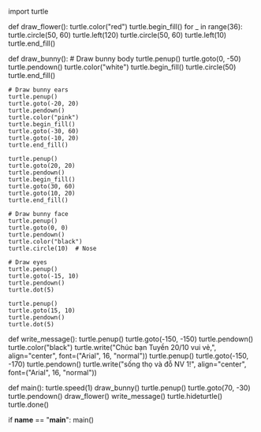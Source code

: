import turtle

def draw_flower():
    turtle.color("red")
    turtle.begin_fill()
    for _ in range(36):
        turtle.circle(50, 60)
        turtle.left(120)
        turtle.circle(50, 60)
        turtle.left(10)
    turtle.end_fill()

def draw_bunny():
    # Draw bunny body
    turtle.penup()
    turtle.goto(0, -50)
    turtle.pendown()
    turtle.color("white")
    turtle.begin_fill()
    turtle.circle(50)
    turtle.end_fill()

    # Draw bunny ears
    turtle.penup()
    turtle.goto(-20, 20)
    turtle.pendown()
    turtle.color("pink")
    turtle.begin_fill()
    turtle.goto(-30, 60)
    turtle.goto(-10, 20)
    turtle.end_fill()

    turtle.penup()
    turtle.goto(20, 20)
    turtle.pendown()
    turtle.begin_fill()
    turtle.goto(30, 60)
    turtle.goto(10, 20)
    turtle.end_fill()

    # Draw bunny face
    turtle.penup()
    turtle.goto(0, 0)
    turtle.pendown()
    turtle.color("black")
    turtle.circle(10)  # Nose

    # Draw eyes
    turtle.penup()
    turtle.goto(-15, 10)
    turtle.pendown()
    turtle.dot(5)

    turtle.penup()
    turtle.goto(15, 10)
    turtle.pendown()
    turtle.dot(5)

def write_message():
    turtle.penup()
    turtle.goto(-150, -150)
    turtle.pendown()
    turtle.color("black")
    turtle.write("Chúc bạn Tuyền 20/10 vui vẻ,", align="center", font=("Arial", 16, "normal"))
    turtle.penup()
    turtle.goto(-150, -170)
    turtle.pendown()
    turtle.write("sống thọ và đỗ NV 1!", align="center", font=("Arial", 16, "normal"))

def main():
    turtle.speed(1)
    draw_bunny()
    turtle.penup()
    turtle.goto(70, -30)
    turtle.pendown()
    draw_flower()
    write_message()
    turtle.hideturtle()
    turtle.done()

if __name__ == "__main__":
    main()
